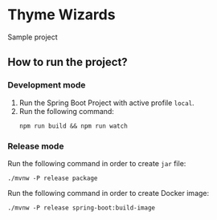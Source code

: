 # Thyme Wizards

Sample project

## How to run the project?

### Development mode

1. Run the Spring Boot Project with active profile `local`.
2. Run the following command:
    ```shell
   npm run build && npm run watch 
    ```
### Release mode

Run the following command in order to create `jar` file:

```shell
./mvnw -P release package
```

Run the following command in order to create Docker image:

```shell
./mvnw -P release spring-boot:build-image
```

